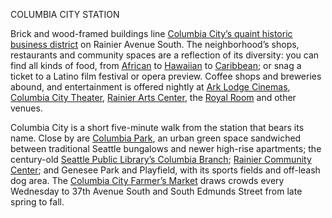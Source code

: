 COLUMBIA CITY STATION

Brick and wood-framed buildings line [Columbia City’s quaint historic business district](http://www.columbiacityseattle.com/) on Rainier Avenue South. The neighborhood’s shops, restaurants and community spaces are a reflection of its diversity: you can find all kinds of food, from [African](http://www.seattletimes.com/life/food-drink/the-culinary-expanses-of-africa-at-a-small-columbia-city-spot/) to [Hawaiian](http://www.supersixseattle.com/) to [Caribbean](http://www.islandsoulrestaurant.com/); or snag a ticket to a Latino film festival or opera preview. Coffee shops and breweries abound, and entertainment is offered nightly at [Ark Lodge Cinemas](http://www.arklodgecinemas.com/), [Columbia City Theater](http://www.columbiacitytheater.com/), [Rainier Arts Center](http://www.rainierartscenter.org/), the [Royal Room](http://theroyalroomseattle.com/) and other venues. 
 
Columbia City is a short five-minute walk from the station that bears its name. Close by are [Columbia Park](http://www.seattle.gov/parks/find/parks/columbia-park), an urban green space sandwiched between traditional Seattle bungalows and newer high-rise apartments; the century-old [Seattle Public Library’s Columbia Branch](http://www.spl.org/locations/columbia-branch); [Rainier Community Center](http://www.seattle.gov/parks/find/centers/rainier-community-center); and Genesee Park and Playfield, with its sports fields and off-leash dog area. The [Columbia City Farmer’s Market](http://seattlefarmersmarkets.org/markets/columbia-city) draws crowds every Wednesday to 37th Avenue South and South Edmunds Street from late spring to fall.